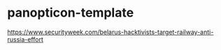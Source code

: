 # panopticon-template

https://www.securityweek.com/belarus-hacktivists-target-railway-anti-russia-effort

